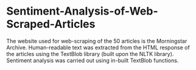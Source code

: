 # Sentiment-Analysis-of-Web-Scraped-Articles
The website used for web-scraping of the 50 articles is the Morningstar Archive. Human-readable text was extracted from the HTML response of the articles using the TextBlob library (built upon the NLTK library). Sentiment analysis was carried out using in-built TextBlob functions.
